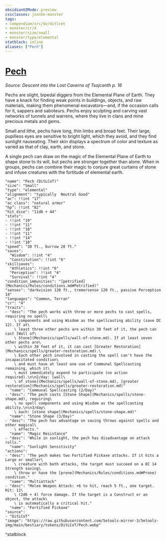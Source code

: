 ```yaml
---
obsidianUIMode: preview
cssclasses: json5e-monster
tags:
- compendium/src/5e/ditlcot
- monster/cr/4
- monster/size/small
- monster/type/elemental
statblock: inline
aliases: ["Pech"]
---
```

# [Pech](Mechanics\bestiary\elemental/pech-ditlcot.md)
*Source: Descent into the Lost Caverns of Tsojcanth p. 16*  

Pechs are slight, bipedal diggers from the Elemental Plane of Earth. They have a knack for finding weak points in buildings, objects, and raw materials, making them phenomenal excavators—and, if the occasion calls for it, sappers and saboteurs. Pechs enjoy sculpting and carving vast networks of tunnels and warrens, where they live in clans and mine precious metals and gems.

Small and lithe, pechs have long, thin limbs and broad feet. Their large, pupilless eyes are sensitive to bright light, which they avoid, and they find sunlight nauseating. Their skin displays a spectrum of color and texture as varied as that of clay, earth, and stone.

A single pech can draw on the magic of the Elemental Plane of Earth to shape stone to its will, but pechs are stronger together than alone. When in groups, pechs can combine their magic to conjure great curtains of stone and infuse creatures with the fortitude of elemental earth.

```statblock
"name": "Pech (DitLCoT)"
"size": "Small"
"type": "elemental"
"alignment": "typically  Neutral Good"
"ac": !!int "17"
"ac_class": "natural armor"
"hp": !!int "82"
"hit_dice": "11d6 + 44"
"stats":
- !!int "19"
- !!int "11"
- !!int "18"
- !!int "11"
- !!int "14"
- !!int "10"
"speed": "30 ft., burrow 20 ft."
"saves":
  "Wisdom": !!int "4"
  "Constitution": !!int "6"
"skillsaves":
  "Athletics": !!int "6"
  "Perception": !!int "4"
  "Survival": !!int "4"
"condition_immunities": "[petrified](Mechanics/Rules/conditions.md#Petrified)"
"senses": "darkvision 120 ft., tremorsense 120 ft., passive Perception 14"
"languages": "Common, Terran"
"cr": "4"
"traits":
- "desc": "The pech works with three or more pechs to cast spells, requiring no spell\
    \ components and using Wisdom as the spellcasting ability (save DC 12). If at\
    \ least three other pechs are within 30 feet of it, the pech can cast [Wall of\
    \ Stone](Mechanics/spells/wall-of-stone.md). If at least seven other pechs are\
    \ within 30 feet of it, it can cast [Greater Restoration](Mechanics/spells/greater-restoration.md).\
    \ Each other pech involved in casting the spell can't have the incapacitated condition\
    \ and must have at least one use of Communal Spellcasting remaining, which it\
    \ must immediately expend to participate (no action required).\n\n2/day: [wall\
    \ of stone](Mechanics/spells/wall-of-stone.md), [greater restoration](Mechanics/spells/greater-restoration.md)"
  "name": "Communal Spellcasting (2/Day)"
- "desc": "The pech casts [Stone Shape](Mechanics/spells/stone-shape.md), requiring\
    \ no spell components and using Wisdom as the spellcasting ability.\n\n3/day\
    \ each: [stone shape](Mechanics/spells/stone-shape.md)"
  "name": "Stone Shape (3/Day)"
- "desc": "The pech has advantage on saving throws against spells and other magical\
    \ effects."
  "name": "Magic Resistance"
- "desc": "While in sunlight, the pech has disadvantage on attack rolls."
  "name": "Sunlight Sensitivity"
"actions":
- "desc": "The pech makes two Fortified Pickaxe attacks. If it hits a Large or smaller\
    \ creature with both attacks, the target must succeed on a DC 14 Strength saving\
    \ throw or have the [prone](Mechanics/Rules/conditions.md#Prone) condition."
  "name": "Multiattack"
- "desc": "Melee Weapon Attack: +6 to hit, reach 5 ft., one target. Hit: 11\
    \ (2d6 + 4) force damage. If the target is a Construct or an object, the attack\
    \ is automatically a critical hit."
  "name": "Fortified Pickaxe"
"source":
- "DitLCoT"
"image": "https://raw.githubusercontent.com/5etools-mirror-3/5etools-img/main/bestiary/tokens/DitLCoT/Pech.webp"
```
^statblock